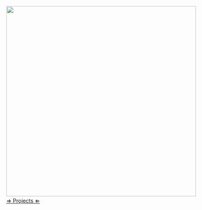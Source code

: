 <img src="https://static.relluem94.de/logos/logo.png" alt="" height="500">&nbsp;<br>
<a href="https://github.com/Relluem94s/.github/blob/main/README.md">⇒ Projects ⇐</a>
